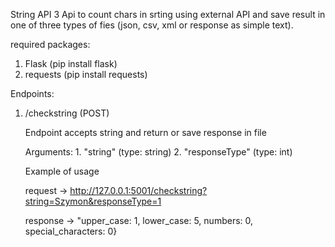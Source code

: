 String API 3
Api to count chars in srting using external API and save result in one of three types of fies (json, csv, xml or response as simple text).

required packages:
1. Flask (pip install flask)
2. requests (pip install requests)

Endpoints:

1. /checkstring (POST)
	
	Endpoint accepts string and return or save response in file 

	Arguments: 
		1. "string" (type: string)
		2. "responseType" (type: int)
	
	Example of usage

	request -> http://127.0.0.1:5001/checkstring?string=Szymon&responseType=1
	
	response -> "upper_case: 1, lower_case: 5, numbers: 0, special_characters: 0}